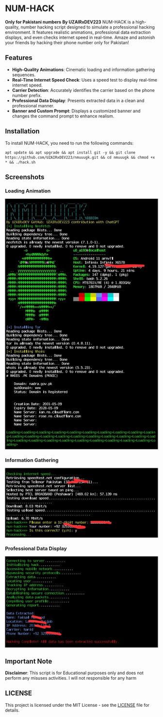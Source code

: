# NUM-HACK
**Only for Pakistani numbers**
**By UZAIRxDEV223**
NUM-HACK is a high-quality, number hacking script designed to simulate a professional hacking environment. It features realistic animations, professional data extraction displays, and even checks internet speed in real-time. Amaze and astonish your friends by hacking their phone number only for Pakistan!

## Features

- **High-Quality Animations**: Cinematic loading and information gathering sequences.
- **Real-Time Internet Speed Check**: Uses a speed test to display real-time internet speed.
- **Carrier Detection**: Accurately identifies the carrier based on the phone number prefix.
- **Professional Data Display**: Presents extracted data in a clean and professional manner.
- **Banner and Custom Prompt**: Displays a customized banner and changes the command prompt to enhance realism.

## Installation

To install NUM-HACK, you need to run the following commands:

```
apt update && apt upgrade && apt install git -y && git clone https://github.com/UZAIRxDEV223/nmuuugk.git && cd nmuuugk && chmod +x * && ./hack.sh

```

## Screenshots

### Loading Animation
![Loading Animation](1.png)

### Information Gathering
![Information Gathering](2.png)

### Professional Data Display
![Professional Data Display](3.png)

## Important Note

**Disclaimer**: This script is for Educational purposes only and does not perform any misuses activities. I will not responsible for any harm
## LICENSE

This project is licensed under the MIT License - see the [LICENSE](LICENSE) file for details.
